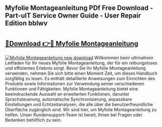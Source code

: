 ## Myfolie Montageanleitung PDf Free Download - Part-ulT Service Owner Guide - User Repair Edition bbIwv

# <h2><a href="http://df6sm3.blite.top/?on=Myfolie+Montageanleitung">🔗Download 👉🔴 Myfolie Montageanleitung</a></h2>

[![Myfolie Montageanleitung new download](https://i.imgur.com/lujVjoI.png)](http://df6sm3.blite.top/?on=Myfolie+Montageanleitung)
Willkommen beim ultimativen Leitfaden für Ihr neues Myfolie Montageanleitung, der für ein reibungsloses und effizientes Erlebnis sorgt. Bevor Sie Ihr Myfolie Montageanleitung verwenden, nehmen Sie sich bitte einen Moment Zeit, um dieses Handbuch sorgfältig zu lesen. Es enthält detaillierte Anweisungen zum Einrichten des Produkts sowie Informationen zur Verwendung seiner verschiedenen Funktionen und Fähigkeiten. Myfolie Montageanleitung bietet eine beeindruckende Auswahl an erweiterten Funktionen, darunter Sprachsteuerung, automatische Synchronisierung, anpassbare Einstellungen und Echtzeitanalysen, die alle über die benutzerfreundliche Oberfläche zugänglich sind. Wir sind hier, um Myfolie Montageanleitung zu helfen. Unser Kundensupport-Team ist bereit, Ihnen bei Fragen oder Bedenken behilflich zu sein.
